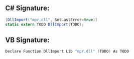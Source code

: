 
## C# Signature:
```cs
[DllImport("mpr.dll", SetLastError=true)]
static extern TODO DllImport(TODO);
```

## VB Signature:
```cs
Declare Function DllImport Lib "mpr.dll" (TODO) As TODO
```
